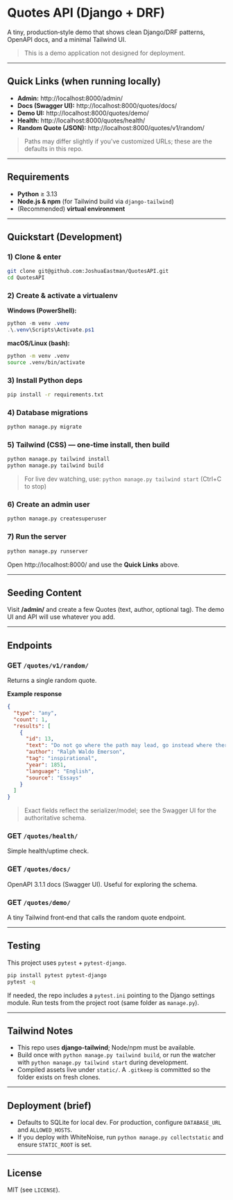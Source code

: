 # Quotes API (Django + DRF)

A tiny, production‑style demo that shows clean Django/DRF patterns, OpenAPI docs, and a minimal Tailwind UI.

> This is a demo application not designed for deployment.

---

## Quick Links (when running locally)

* **Admin:** http://localhost:8000/admin/
* **Docs (Swagger UI):** http://localhost:8000/quotes/docs/
* **Demo UI:** http://localhost:8000/quotes/demo/
* **Health:** http://localhost:8000/quotes/health/
* **Random Quote (JSON):** http://localhost:8000/quotes/v1/random/

> Paths may differ slightly if you’ve customized URLs; these are the defaults in this repo.

---

## Requirements

* **Python** ≥ 3.13
* **Node.js & npm** (for Tailwind build via `django-tailwind`)
* (Recommended) **virtual environment**

---

## Quickstart (Development)

### 1) Clone & enter

```bash
git clone git@github.com:JoshuaEastman/QuotesAPI.git
cd QuotesAPI
```

### 2) Create & activate a virtualenv

**Windows (PowerShell):**

```powershell
python -m venv .venv
.\.venv\Scripts\Activate.ps1
```

**macOS/Linux (bash):**

```bash
python -m venv .venv
source .venv/bin/activate
```

### 3) Install Python deps

```bash
pip install -r requirements.txt
```

### 4) Database migrations

```bash
python manage.py migrate
```

### 5) Tailwind (CSS) — one‑time install, then build

```bash
python manage.py tailwind install
python manage.py tailwind build
```

> For live dev watching, use: `python manage.py tailwind start` (Ctrl+C to stop)

### 6) Create an admin user

```bash
python manage.py createsuperuser
```

### 7) Run the server

```bash
python manage.py runserver
```

Open http://localhost:8000/ and use the **Quick Links** above.

---

## Seeding Content

Visit **/admin/** and create a few Quotes (text, author, optional tag). The demo UI and API will use whatever you add.

---

## Endpoints

### GET `/quotes/v1/random/`

Returns a single random quote.

**Example response**

```json
{
  "type": "any",
  "count": 1,
  "results": [
    {
      "id": 13,
      "text": "Do not go where the path may lead, go instead where there is no path and leave a trail.",
      "author": "Ralph Waldo Emerson",
      "tag": "inspirational",
      "year": 1851,
      "language": "English",
      "source": "Essays"
    }
  ]
}
```

> Exact fields reflect the serializer/model; see the Swagger UI for the authoritative schema.

### GET `/quotes/health/`

Simple health/uptime check.

### GET `/quotes/docs/`

OpenAPI 3.1.1 docs (Swagger UI). Useful for exploring the schema.

### GET `/quotes/demo/`

A tiny Tailwind front‑end that calls the random quote endpoint.

---

## Testing

This project uses `pytest` + `pytest-django`.

```bash
pip install pytest pytest-django
pytest -q
```

If needed, the repo includes a `pytest.ini` pointing to the Django settings module. Run tests from the project root (same folder as `manage.py`).

---

## Tailwind Notes

* This repo uses **django-tailwind**; Node/npm must be available.
* Build once with `python manage.py tailwind build`, or run the watcher with `python manage.py tailwind start` during development.
* Compiled assets live under `static/`. A `.gitkeep` is committed so the folder exists on fresh clones.

---

## Deployment (brief)

* Defaults to SQLite for local dev. For production, configure `DATABASE_URL` and `ALLOWED_HOSTS`.
* If you deploy with WhiteNoise, run `python manage.py collectstatic` and ensure `STATIC_ROOT` is set.

---

## License

MIT (see `LICENSE`).
